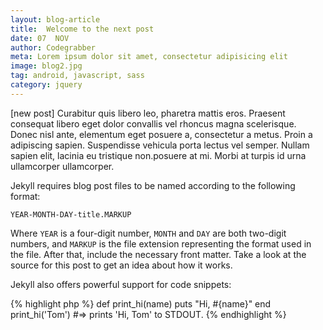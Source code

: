 ```yaml
---
layout: blog-article
title:  Welcome to the next post
date: 07  NOV
author: Codegrabber
meta: Lorem ipsum dolor sit amet, consectetur adipisicing elit
image: blog2.jpg
tag: android, javascript, sass
category: jquery
---
```

[new post] Curabitur quis libero leo, pharetra mattis eros. Praesent consequat libero eget dolor convallis vel rhoncus magna scelerisque. Donec nisl ante, elementum eget posuere a, consectetur a metus. Proin a adipiscing sapien. Suspendisse vehicula porta lectus vel semper. Nullam sapien elit, lacinia eu tristique non.posuere at mi. Morbi at turpis id urna ullamcorper ullamcorper.

Jekyll requires blog post files to be named according to the following format:

`YEAR-MONTH-DAY-title.MARKUP`

Where `YEAR` is a four-digit number, `MONTH` and `DAY` are both two-digit numbers, and `MARKUP` is the file extension representing the format used in the file. After that, include the necessary front matter. Take a look at the source for this post to get an idea about how it works.

Jekyll also offers powerful support for code snippets:

{% highlight php %}
  def print_hi(name)
    puts "Hi, #{name}"
  end
  print_hi('Tom')
#=> prints 'Hi, Tom' to STDOUT.
{% endhighlight %}
